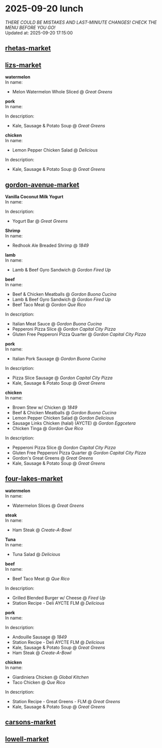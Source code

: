 # 2025-09-20 lunch  
*THERE COULD BE MISTAKES AND LAST-MINIUTE CHANGES! CHECK THE MENU BEFORE YOU GO!*  
Updated at: 2025-09-20 17:15:00  
## [rhetas-market](https://wisc-housingdining.nutrislice.com/menu/rhetas-market/lunch/2025-09-20)  
## [lizs-market](https://wisc-housingdining.nutrislice.com/menu/lizs-market/lunch/2025-09-20)  
**watermelon**  
In name:   
 - Melon Watermelon Whole Sliced @ *Great Greens*  
  
**pork**  
In name:   
  
In description:   
 - Kale, Sausage & Potato Soup @ *Great Greens*  
  
**chicken**  
In name:   
 - Lemon Pepper Chicken Salad @ *Delicious*  
  
In description:   
 - Kale, Sausage & Potato Soup @ *Great Greens*  
  
## [gordon-avenue-market](https://wisc-housingdining.nutrislice.com/menu/gordon-avenue-market/lunch/2025-09-20)  
**Vanilla Coconut Milk Yogurt**  
In name:   
  
In description:   
 - Yogurt Bar @ *Great Greens*  
  
**Shrimp**  
In name:   
 - Redhook Ale Breaded Shrimp @ *1849*  
  
**lamb**  
In name:   
 - Lamb & Beef Gyro Sandwich @ *Gordon Fired Up*  
  
**beef**  
In name:   
 - Beef & Chicken Meatballs @ *Gordon Buona Cucina*  
 - Lamb & Beef Gyro Sandwich @ *Gordon Fired Up*  
 - Beef Taco Meat @ *Gordon Que Rico*  
  
In description:   
 - Italian Meat Sauce @ *Gordon Buona Cucina*  
 - Pepperoni Pizza Slice @ *Gordon Capital City Pizza*  
 - Gluten Free Pepperoni Pizza Quarter @ *Gordon Capital City Pizza*  
  
**pork**  
In name:   
 - Italian Pork Sausage @ *Gordon Buona Cucina*  
  
In description:   
 - Pizza Slice Sausage @ *Gordon Capital City Pizza*  
 - Kale, Sausage & Potato Soup @ *Great Greens*  
  
**chicken**  
In name:   
 - Brown Stew w/ Chicken @ *1849*  
 - Beef & Chicken Meatballs @ *Gordon Buona Cucina*  
 - Lemon Pepper Chicken Salad @ *Gordon Delicious*  
 - Sausage Links Chicken (halal) (AYCTE) @ *Gordon Eggcetera*  
 - Chicken Tinga @ *Gordon Que Rico*  
  
In description:   
 - Pepperoni Pizza Slice @ *Gordon Capital City Pizza*  
 - Gluten Free Pepperoni Pizza Quarter @ *Gordon Capital City Pizza*  
 - Gordon's Great Greens @ *Great Greens*  
 - Kale, Sausage & Potato Soup @ *Great Greens*  
  
## [four-lakes-market](https://wisc-housingdining.nutrislice.com/menu/four-lakes-market/lunch/2025-09-20)  
**watermelon**  
In name:   
 - Watermelon Slices @ *Great Greens*  
  
**steak**  
In name:   
 - Ham Steak @ *Create-A-Bowl*  
  
**Tuna**  
In name:   
 - Tuna Salad @ *Delicious*  
  
**beef**  
In name:   
 - Beef Taco Meat @ *Que Rico*  
  
In description:   
 - Grilled Blended Burger w/ Cheese @ *Fired Up*  
 - Station Recipe - Deli  AYCTE FLM @ *Delicious*  
  
**pork**  
In name:   
  
In description:   
 - Andouille Sausage @ *1849*  
 - Station Recipe - Deli  AYCTE FLM @ *Delicious*  
 - Kale, Sausage & Potato Soup @ *Great Greens*  
 - Ham Steak @ *Create-A-Bowl*  
  
**chicken**  
In name:   
 - Giardiniera Chicken @ *Global Kitchen*  
 - Taco Chicken @ *Que Rico*  
  
In description:   
 - Station Recipe - Great Greens - FLM @ *Great Greens*  
 - Kale, Sausage & Potato Soup @ *Great Greens*  
  
## [carsons-market](https://wisc-housingdining.nutrislice.com/menu/carsons-market/lunch/2025-09-20)  
## [lowell-market](https://wisc-housingdining.nutrislice.com/menu/lowell-market/lunch/2025-09-20)  
  
